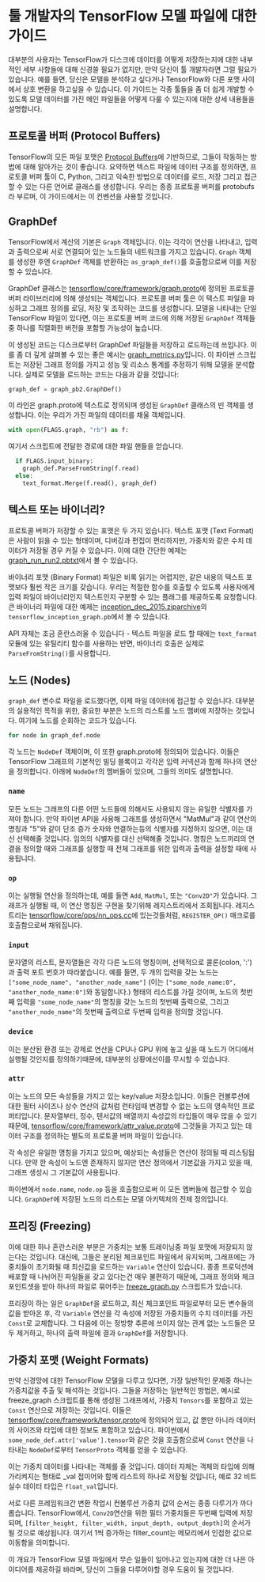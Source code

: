 # 툴 개발자의 TensorFlow 모델 파일에 대한 가이드

대부분의 사용자는 TensorFlow가 디스크에 데이터를 어떻게 저장하는지에 대한 내부적인 세부 사항들에 대해 신경쓸 필요가 없지만, 만약 당신이 툴 개발자라면 그럴 필요가 있습니다. 예를 들면, 당신은 모델을 분석하고 싶다거나 TensorFlow와 다른 포맷 사이에서 상호 변환을 하고싶을 수 있습니다. 이 가이드는 각종 툴들을 좀 더 쉽게 개발할 수 있도록 모델 데이터를 가진 메인 파일들을 어떻게 다룰 수 있는지에 대한 상세 내용들을 설명합니다.

<!--[TOC]-->

## 프로토콜 버퍼 (Protocol Buffers)

TensorFlow의 모든 파일 포맷은 [Protocol Buffers](https://developers.google.com/protocol-buffers/?hl=en)에 기반하므로, 그들이 작동하는 방법에 대해 알아가는 것이 좋습니다. 요약하면 텍스트 파일에 데이터 구조를 정의하면, 프로토콜 버퍼 툴이 C, Python, 그리고 익숙한 방법으로 데이터를 로드, 저장 그리고 접근할 수 있는 다른 언어로 클래스를 생성합니다. 우리는 종종 프로토콜 버퍼를 protobufs라 부르며, 이 가이드에서는 이 컨벤션을 사용할 것입니다.

## GraphDef

TensorFlow에서 계산의 기본은 `Graph` 객체입니다. 이는 각각이 연산을 나타내고, 입력과 출력으로써 서로 연결되어 있는 노드들의 네트워크를 가지고 있습니다. `Graph` 객체를 생성한 후엔 `GraphDef` 객체를 반환하는 `as_graph_def()`를 호출함으로써 이를 저장할 수 있습니다.

GraphDef 클래스는 [tensorflow/core/framework/graph.proto](https://github.com/tensorflow/tensorflow/blob/master/tensorflow/core/framework/graph.proto)에 정의된 프로토콜 버퍼 라이브러리에 의해 생성되는 객체입니다. 프로토콜 버퍼 툴은 이 텍스트 파일을 파싱하고 그래프 정의를 로딩, 저장 및 조작하는 코드를 생성합니다. 모델을 나타내는 단일 TensorFlow 파일이 있다면, 이는 프로토콜 버퍼 코드에 의해 저장된 `GraphDef` 객체들중 하나를 직렬화한 버전을 포함할 가능성이 높습니다.

이 생성된 코드는 디스크로부터 GraphDef 파일들을 저장하고 로드하는데 쓰입니다. 이를 좀 더 깊게 살펴볼 수 있는 좋은 예시는 [graph_metrics.py](https://github.com/tensorflow/tensorflow/blob/master/tensorflow/python/tools/graph_metrics.py)입니다. 이 파이썬 스크립트는 저장된 그래프 정의를 가지고 성능 및 리소스 통계를 추정하기 위해 모델을 분석합니다. 실제로 모델을 로드하는 코드는 다음과 같을 것입니다: 

```python
graph_def = graph_pb2.GraphDef()
```

이 라인은 graph.proto에 텍스트로 정의되며 생성된 `GraphDef` 클래스의 빈 객체를 생성합니다. 이는 우리가 가진 파일의 데이터를 채울 객체입니다. 

```python
with open(FLAGS.graph, "rb") as f:
```

여기서 스크립트에 전달한 경로에 대한 파일 핸들을 얻습니다.

```python
  if FLAGS.input_binary:
    graph_def.ParseFromString(f.read)
  else:
    text_format.Merge(f.read(), graph_def)
```

## 텍스트 또는 바이너리?

프로토콜 버퍼가 저장할 수 있는 포맷은 두 가지 있습니다. 텍스트 포맷 (Text Format)은 사람이 읽을 수 있는 형태이며, 디버깅과 편집이 편리하지만, 가중치와 같은 수치 데이터가 저장될 경우 커질 수 있습니다. 이에 대한 간단한 예제는 [graph_run_run2.pbtxt](https://github.com/tensorflow/tensorflow/blob/ae3c8479f88da1cd5636b974f653f27755cb0034/tensorflow/tensorboard/components/tf-tensorboard/test/data/graph_run_run2.pbtxt)에서 볼 수 있습니다.

바이너리 포맷 (Binary Format) 파일은 비록 읽기는 어렵지만, 같은 내용의 텍스트 포맷보다 훨씬 작은 크기를 갖습니다. 우리는 적절한 함수를 호출할 수 있도록 사용자에게 입력 파일이 바이너리인지 텍스트인지 구분할 수 있는 플래그를 제공하도록 요청합니다. 큰 바이너리 파일에 대한 예제는 [inception_dec_2015.ziparchive](https://storage.googleapis.com/download.tensorflow.org/models/inception_dec_2015.zip)의 `tensorflow_inception_graph.pb`에서 볼 수 있습니다.

API 자체는 조금 혼란스러울 수 있습니다 - 텍스트 파일을 로드 할 때에는 `text_format` 모듈에 있는 유틸리티 함수를 사용하는 반면, 바이너리 호출은 실제로 `ParseFromString()`를 사용합니다.

## 노드 (Nodes)

`graph_def` 변수로 파일을 로드했다면, 이제 파일 데이터에 접근할 수 있습니다. 대부분의 실용적인 목적을 위한, 중요한 부분은 노드의 리스트를 노드 멤버에 저장하는 것입니다. 여기에 노드를 순회하는 코드가 있습니다.  

```python
for node in graph_def.node
```
각 노드는 `NodeDef` 객체이며, 이 또한 graph.proto에 정의되어 있습니다. 이들은 TensorFlow 그래프의 기본적인 빌딩 블록이고 각각은 입력 커넥션과 함께 하나의 연산을 정의합니다. 아래에 `NodeDef`의 멤버들이 있으며, 그들의 의미도 설명합니다.

### `name`

모든 노드는 그래프의 다른 어떤 노드들에 의해서도 사용되지 않는 유일한 식별자를 가져야 합니다. 만약 파이썬 API을 사용해 그래프를 생성하면서 "MatMul"과 같이 연산의 명칭과 "5"와 같이 단조 증가 숫자와 연결하는등의 식별자를 지정하지 않으면, 이는 대신 선택해줄 것입니다. 임의의 식별자를 대신 선택해줄 것입니다. 명칭은 노드끼리의 연결을 정의할 때와 그래프를 실행할 때 전체 그래프를 위한 입력과 출력을 설정할 때에 사용됩니다.

### `op`

이는 실행될 연산을 정의하는데, 예를 들면 `Add`, `MatMul`, 또는 `"Conv2D"`가 있습니다. 그래프가 실행될 때, 이 연산 명칭은 구현을 찾기위해 레지스트리에서 조회됩니다. 레지스트리는 [tensorflow/core/ops/nn_ops.cc](https://github.com/tensorflow/tensorflow/blob/master/tensorflow/core/ops/nn_ops.cc)에 있는것들처럼, `REGISTER_OP()` 매크로를 호출함으로써 채워집니다.

### `input`

문자열의 리스트, 문자열들은 각각 다른 노드의 명칭이며, 선택적으로 콜론(colon, ':')과 출력 포트 번호가 따라붙습니다. 예를 들면, 두 개의 입력을 갖는 노드는 `["some_node_name", "another_node_name"]` (이는 `["some_node_name:0", "another_node_name:0"]`와 동일합니다.) 형태의 리스트를 가질 것이며, 노드의 첫번째 입력을 `"some_node_name"`의 명칭을 갖는 노드의 첫번째 출력으로, 그리고 `"another_node_name"`의 첫번째 출력으로 두번째 입력을 정의할 것입니다.

### `device`

이는 분산된 환경 또는 강제로 연산을 CPU나 GPU 위에 놓고 싶을 때 노드가 어디에서 실행될 것인지를 정의하기때문에, 대부분의 상황에선이를 무시할 수 있습니다.

### `attr`

이는 노드의 모든 속성들을 가지고 있는 key/value 저장소입니다. 이들은 컨볼루션에 대한 필터 사이즈나 상수 연산의 값처럼 런타임때 변경할 수 없는 노드의 영속적인 프로퍼티입니다. 문자열부터, 정수, 텐서값의 배열까지 속성값의 타입들이 매우 많을 수 있기 때문에, [tensorflow/core/framework/attr_value.proto](https://github.com/tensorflow/tensorflow/blob/master/tensorflow/core/framework/attr_value.proto)에 그것들을 가지고 있는 데이터 구조를 정의하는 별도의 프로토콜 버퍼 파일이 있습니다.

각 속성은 유일한 명칭을 가지고 있으며, 예상되는 속성들은 연산이 정의될 때 리스팅됩니다. 만약 한 속성이 노드엔 존재하지 않지만 연산 정의에서 기본값을 가지고 있을 때, 그래프 생성시 그 기본값이 사용됩니다.

파이썬에서 `node.name`, `node.op` 등을 호출함으로써 이 모든 멤버들에 접근할 수 있습니다. `GraphDef`에 저장된 노드의 리스트는 모델 아키텍처의 전체 정의입니다.

## 프리징 (Freezing)

이에 대한 하나 혼란스러운 부분은 가중치는 보통 트레이닝중 파일 포맷에 저장되지 않는다는 것입니다. 대신에, 그들은 분리된 체크포인트 파일에서 유지되며, 그래프에는 가중치들이 초기화될 때 최신값을 로드하는 `Variable` 연산이 있습니다. 종종 프로덕션에 배포할 때 나뉘어진 파일들을 갖고 있다는건 매우 불편하기 때문에, 그래프 정의와 체크포인트셋을 받아 하나의 파일로 묶어주는 [freeze_graph.py](https://github.com/tensorflow/tensorflow/blob/master/tensorflow/python/tools/freeze_graph.py) 스크립트가 있습니다.

프리징이 하는 일은 `GraphDef`을 로드하고, 최신 체크포인트 파일로부터 모든 변수들의 값을 받아온 후, 각 `Variable` 연산을 각 속성에 저장된 가중치들의 수치 데이터를 가진 `Const`로 교체합니다. 그 다음에 이는 정방향 추론에 쓰이지 않는 관계 없는 노드들은 모두 제거하고, 하나의 출력 파일에 결과 `GraphDef`를 저장합니다.

## 가중치 포맷 (Weight Formats)

만약 신경망에 대한 TensorFlow 모델을 다루고 있다면, 가장 일반적인 문제중 하나는 가중치값을 추출 및 해석하는 것입니다. 그들을 저장하는 일반적인 방법은, 예시로 freeze_graph 스크립트를 통해 생성된 그래프에서, 가중치 `Tensors`를 포함하고 있는 `Const` 연산으로 저장하는 것입니다. 이들은 [tensorflow/core/framework/tensor.proto](https://github.com/tensorflow/tensorflow/blob/master/tensorflow/core/framework/tensor.proto)에 정의되어 있고, 값 뿐만 아니라 데이터의 사이즈와 타입에 대한 정보도 포함하고 있습니다. 파이썬에서 `some_node_def.attr['value'].tensor`와 같은 것을 호출함으로써 `Const` 연산을 나타내는 `NodeDef`로부터 `TensorProto` 객체를 얻을 수 있습니다.

이는 가중치 데이터를 나타내는 객체를 줄 것입니다. 데이터 자체는 객체의 타입에 의해 가리켜지는 형태로 _val 접미어와 함께 리스트의 하나로 저장될 것입니다, 예로 32 비트 실수 데이터 타입은  `float_val`입니다.

서로 다른 프레임워크간 변환 작업시 컨볼루션 가중치 값의 순서는 종종 다루기가 까다롭습니다. TensorFlow에서, `Conv2D`연산을 위한 필터 가중치들은 두번째 입력에 저장되며, `[filter_height, filter_width, input_depth, output_depth]`의 순서가 될 것으로 예상됩니다. 여기서 1씩 증가하는 filter_count는 메모리에서 인접한 값으로 이동함을 의미합니다.

이 개요가 TensorFlow 모델 파일에서 무슨 일들이 일어나고 있는지에 대한 더 나은 아이디어를 제공하길 바라며, 당신이 그들을 다루어야할 경우 도움이 될 것입니다.
